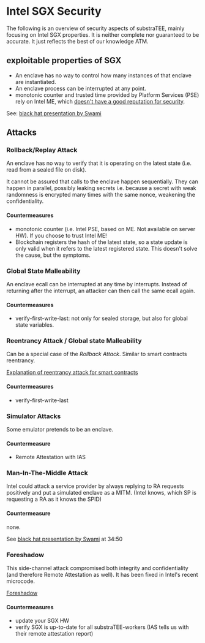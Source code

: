 # Intel SGX Security

The following is an overview of security aspects of substraTEE, mainly focusing on Intel SGX properties. It is neither complete nor guaranteed to be accurate. It just reflects the best of our knowledge ATM.

## exploitable properties of SGX

* An enclave has no way to control how many instances of that enclave are instantiated.
* An enclave process can be interrupted at any point.
* monotonic counter and trusted time provided by Platform Services (PSE) rely on Intel ME, which [doesn't have a good reputation for security](https://en.wikipedia.org/wiki/Intel_Management_Engine#Security_vulnerabilities).

See: [black hat presentation by Swami](https://youtu.be/0ZxBO3vLB-A)

## Attacks

### Rollback/Replay Attack

An enclave has no way to verify that it is operating on the latest state (i.e. read from a sealed file on disk).

It cannot be assured that calls to the enclave happen sequentially. They can happen in parallel, possibly leaking secrets i.e. because a secret with weak randomness is encrypted many times with the same nonce, weakening the confidentiality.

#### Countermeasures

* monotonic counter (i.e. Intel PSE, based on ME. Not available on server HW). If you choose to trust Intel ME!
* Blockchain registers the hash of the latest state, so a state update is only valid when it refers to the latest registered state. This doesn't solve the cause, but the symptoms.

### Global State Malleability
An enclave ecall can be interrupted at any time by interrupts. Instead of returning after the interrupt, an attacker can then call the same ecall again.

#### Countermeasures

* verify-first-write-last: not only for sealed storage, but also for global state variables.

### Reentrancy Attack / Global state Malleability

Can be a special case of the *Rollback Attack*.
Similar to smart contracts reentrancy.

[Explanation of reentrancy attack for smart contracts](https://medium.com/@gus_tavo_guim/reentrancy-attack-on-smart-contracts-how-to-identify-the-exploitable-and-an-example-of-an-attack-4470a2d8dfe4)

#### Countermeasures

* verify-first-write-last

### Simulator Attacks

Some emulator pretends to be an enclave.

#### Countermeasure

* Remote Attestation with IAS

### Man-In-The-Middle Attack

Intel could attack a service provider by always replying to RA requests positively and put a simulated enclave as a MITM.
(Intel knows, which SP is requesting a RA as it knows the SPID)

#### Countermeasure

none.

See [black hat presentation by Swami](https://youtu.be/0ZxBO3vLB-A) at 34:50

### Foreshadow

This side-channel attack compromised both integrity and confidentiality (and therefore Remote Attestation as well). It has been fixed in Intel's recent microcode.

[Foreshadow](https://en.wikipedia.org/wiki/Foreshadow_(security_vulnerability))

#### Countermeasures

* update your SGX HW
* verify SGX is up-to-date for all substraTEE-workers (IAS tells us with their remote attestation report)
